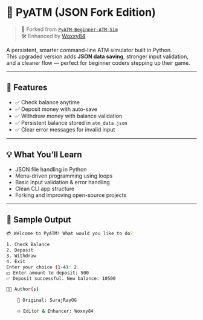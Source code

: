 # 🏧 PyATM (JSON Fork Edition)

> 🔁 Forked from [`PyATM-Beginner-ATM-Sim`](https://github.com/SurajRayOG/PyATM-Beginner-ATM-Sim)  
> 🛠️ Enhanced by [Woxxy84](https://github.com/woxxy84)

A persistent, smarter command-line ATM simulator built in Python.  
This upgraded version adds **JSON data saving**, stronger input validation, and a cleaner flow — perfect for beginner coders stepping up their game.

---

## 🚀 Features

- ✅ Check balance anytime
- ✅ Deposit money with auto-save
- ✅ Withdraw money with balance validation
- ✅ Persistent balance stored in `atm_data.json`
- ✅ Clear error messages for invalid input

---

## 💡 What You’ll Learn

- JSON file handling in Python
- Menu-driven programming using loops
- Basic input validation & error handling
- Clean CLI app structure
- Forking and improving open-source projects

---

## 🧪 Sample Output

```bash
💳 Welcome to PyATM! What would you like to do?

1. Check Balance
2. Deposit
3. Withdraw
4. Exit
Enter your choice (1-4): 2
💵 Enter amount to deposit: 500
✅ Deposit successful. New balance: 10500

🧑‍💻 Author(s)

    👤 Original: SurajRayOG

    🔥 Editor & Enhancer: Woxxy84

